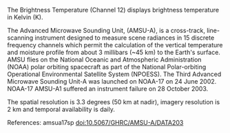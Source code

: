 The Brightness Temperature (Channel 12) displays brightness temperature in Kelvin (K).

The Advanced Microwave Sounding Unit, (AMSU-A), is a cross-track, line-scanning instrument designed to measure scene radiances in 15 discrete frequency channels which permit the calculation of the vertical temperature and moisture profile from about 3 millibars (~45 km) to the Earth's surface. AMSU flies on the National Oceanic and Atmospheric Administration (NOAA) polar orbiting spacecraft as part of the National Polar-orbiting Operational Environmental Satellite System (NPOESS). The Third Advanced Microwave Sounding Unit-A was launched on NOAA-17 on 24 June 2002. NOAA-17 AMSU-A1 suffered an instrument failure on 28 October 2003.

The spatial resolution is 3.3 degrees (50 km at nadir), imagery resolution is 2 km and temporal availability is daily.

References: amsua17sp [doi:10.5067/GHRC/AMSU-A/DATA203](https://doi.org/10.5067/GHRC/AMSU-A/DATA203)